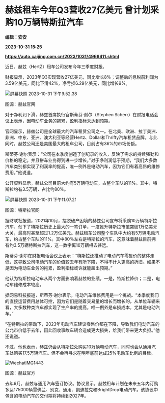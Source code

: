 # 赫兹租车今年Q3营收27亿美元 曾计划采购10万辆特斯拉汽车
**编辑：安安**

**2023-10-31 15:25**

**https://auto.caijing.com.cn/2023/1031/4968411.shtml**

近日，赫兹（HertZ）租车公司发布今年三季度财报。

财报显示，2023年Q3实现营收27亿美元，同比增长8%；调整后的息税前利润为3.59亿美元，同比下滑42%，净亏损6.29亿美元，同比增长9%。

![屏幕快照 2023-10-31 下午9.52.38](https://tx2.cdn.caijing.com.cn/2023/1031/1698763947788.png)

图源：赫兹官网

对于净利润下滑，赫兹首席执行官斯蒂芬·谢尔（Stephen Scherr）在财报电话会议上表示，因电动车业务的拖累，盈利指标未达到预期。

官网显示，赫兹公司是全球最大的汽车租赁公司之一。在北美、欧洲、拉丁美洲、非洲、中东、亚洲、澳大利亚等经营Hertz、Dollar和Thrifty汽车租赁品牌。与此同时，赫兹公司还是美国最大的租车公司，目前占有36%的市场份额。

斯蒂芬·谢尔表示：“公司在本季度创造了创纪录的收入，反映了需求的持续强劲和价格的稳定。并且拼车业务得到进一步增长。”对于净利润低于预期，“我们大多数汽车类别都实现了利润率的提高，唯一例外是电动汽车，因为它们有着高昂的维修费用。”他说道。

公开资料显示，赫兹公司目前大约有5万辆电动车，占整个车队的11%。其中，特斯拉约有3.5万辆，占比约80%。

![屏幕快照 2023-10-31 下午11.07.21](https://tx2.cdn.caijing.com.cn/2023/1031/1698764870233.png)

图源：特斯拉官网

据财联社报道，2021年10月，摆脱破产困境的赫兹公司宣布将采购10万辆特斯拉汽车，创下了特斯拉历史上最大的一笔订单，一度推升特斯拉市值突破1万亿美元大关，最高时甚至超过1.2万亿美元。赫兹租车公司整个车队中大约有5万辆电动汽车，约占整个车队的11%。其中80%左右是特斯拉的汽车，这意味着赫兹目前拥有约3.5万辆特斯拉汽车，这一数字离10万辆相去甚远。

斯蒂芬·谢尔在财报电话会议上表示：“特斯拉还推动了电动汽车零售价的整体走低，这导致公司电动汽车的价值较去年有所下降，不得不计入更高的折旧。如果不是因为电动车业务的拖累，盈利指标或许就能超出预期。”

他认为特斯拉电动车从两个方面影响着赫兹的业绩。一是，特斯拉降价；二是，电动车维修成本较高。

据网易科技报道，斯蒂芬·谢尔表示，电动汽车维修费用是一个挑战。“本季度我们的直接运营费用总体可控，因为它们是随着交易量的增长而增长的。从单位车辆来看，大多数种类汽车都实现了生产率的提高。唯一例外是车损成本，尤其是电动汽车。”

“在特斯拉的带动下，2023年电动汽车建议零售价都在下降，导致我们电动汽车的公允市价低于去年，因此回收事故车辆会造成更大损失，给我们带来更大负担。”他还说道。

不过，他也表示，赫兹仍会从特斯拉处购买10万辆电动汽车，同时也会从通用汽车处购买17.5万辆汽车。但不会再寻求在明年底前达成25%电动车比例的目标。

![WechatIMG1443](https://img6.caijing.com.cn/2023/1031/1698764666122.jpg)

图源：赫兹官方

去年9月，赫兹与通用汽车签订协议。协议显示，赫兹租车计划在未来五年内订购多达175000辆雪佛兰、别克、通用、凯迪拉克和BrightDrop电动汽车。该协议中包含的电动汽车的交付期将持续到2027年。
